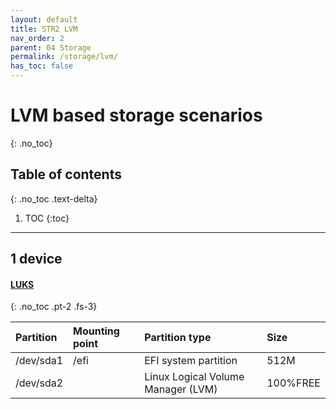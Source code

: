 ```yaml
---
layout: default
title: STR2 LVM
nav_order: 2
parent: 04 Storage
permalink: /storage/lvm/
has_toc: false
---
```


# LVM based storage scenarios
{: .no_toc}

## Table of contents
{: .no_toc .text-delta}

1. TOC
{:toc}

---

## 1 device

#### [LUKS](/Andromeda/iso-image/)
{: .no_toc .pt-2 .fs-3}

| Partition | Mounting point  | Partition type                     | Size     |
| :-------- | :-------------  | :--------------------------------- | :------- |
| /dev/sda1 | /efi            | EFI system partition               | 512M     |
| /dev/sda2 |                 | Linux Logical Volume Manager (LVM) | 100%FREE |
